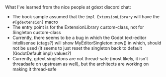 What I've learned from the nice people at gdext discord chat:
- The book sample assumed that the `impl ExtensionLibrary` will have the `#[gdextension]` macro
- The entry point is for the ExtensionLibrary custom-class, not for Singleton custom-class
- Currently, there seems to be a bug in which the Godot text-editor intellisense (ctags?) will show MyEditorSingleton::new() in which, should not be used (it seems to just reset the singleton back to default (GodotDefault impl) values?)
- Currently, gdext singletons are not thread-safe (most likely, it isn't threadsafe on upstream as well), but the architects are working on making it thread-safe
  

